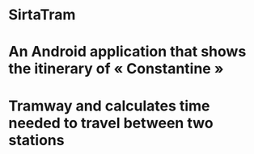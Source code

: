 # SirtaTram
# An Android application that shows the itinerary of « Constantine »
# Tramway and calculates time needed to travel between two stations